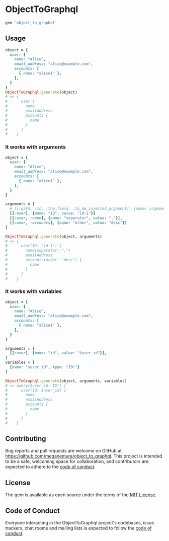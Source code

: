 # ObjectToGraphql

```ruby
gem 'object_to_graphql'
```

## Usage

```ruby
object = {
  user: {
    name: "Alice",
    email_address: "alice@example.com",
    accounts: [
      { name: "alice1" },
    ],
  }
}
ObjectToGraphql.generate(object)
# => {
#      user {
#        name
#        emailAddress
#        accounts {
#          name
#        }
#      }
#    }
```

### It works with arguments

```ruby
object = {
  user: {
    name: "Alice",
    email_address: "alice@example.com",
    accounts: [
      { name: "alice1" },
    ],
  }
}

arguments = [
  # [[:path, :to, :the_field, :to_be_injected_argument], {name: argument_name, value: argument_value}]
  [[:user], {name: "ID", value: "id-1"}]
  [[:user, :name], {name: "separator", value: ","}],
  [[:user, :accounts], {name: "order", value: "desc"}]
]

ObjectToGraphql.generate(object, arguments)
# => {
#      user(ID: "id-1") {
#        name(separator: ",")
#        emailAddress
#        accounts(order: "desc") {
#          name
#        }
#      }
#    }
```

### It works with variables

```ruby
object = {
  user: {
    name: "Alice",
    email_address: "alice@example.com",
    accounts: [
      { name: "alice1" },
    ],
  }
}

arguments = [
  [[:user], {name: "id", value: "$user_id"}],
]
variables = [
  {name: "$user_id", type: "ID!"}
]

ObjectToGraphql.generate(object, arguments, variables)
# => query($user_id: ID!) {
#      user(id: $user_id) {
#        name
#        emailAddress
#        accounts {
#          name
#        }
#      }
#    }
```
## Contributing

Bug reports and pull requests are welcome on GitHub at https://github.com/meganemura/object_to_graphql. This project is intended to be a safe, welcoming space for collaboration, and contributors are expected to adhere to the [code of conduct](https://github.com/[USERNAME]/object_to_graphql/blob/main/CODE_OF_CONDUCT.md).

## License

The gem is available as open source under the terms of the [MIT License](https://opensource.org/licenses/MIT).

## Code of Conduct

Everyone interacting in the ObjectToGraphql project's codebases, issue trackers, chat rooms and mailing lists is expected to follow the [code of conduct](https://github.com/[USERNAME]/object_to_graphql/blob/main/CODE_OF_CONDUCT.md).
